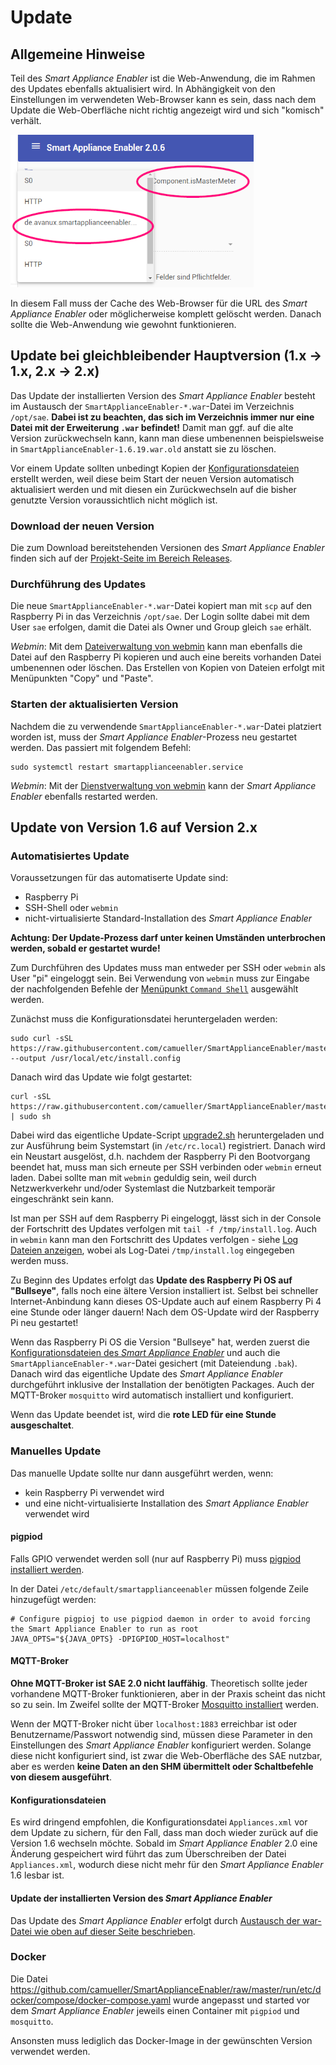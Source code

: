# Update
## Allgemeine Hinweise
Teil des *Smart Appliance Enabler* ist die Web-Anwendung, die im Rahmen des Updates ebenfalls aktualisiert wird. In Abhängigkeit von den Einstellungen im verwendeten Web-Browser kann es sein, dass nach dem Update die Web-Oberfläche nicht richtig angezeigt wird und sich "komisch" verhält. 

![Web App Corrupt](../pics/fe/WebAppCorrupt.png)

In diesem Fall muss der Cache des Web-Browser für die URL des *Smart Appliance Enabler* oder möglicherweise komplett gelöscht werden. Danach sollte die Web-Anwendung wie gewohnt funktionieren.

## Update bei gleichbleibender Hauptversion (1.x -> 1.x, 2.x -> 2.x)
Das Update der installierten Version des *Smart Appliance Enabler* besteht im Austausch der `SmartApplianceEnabler-*.war`-Datei im Verzeichnis `/opt/sae`. **Dabei ist zu beachten, das sich im Verzeichnis immer nur eine Datei mit der Erweiterung `.war` befindet!** Damit man ggf. auf die alte Version zurückwechseln kann, kann man diese umbenennen beispielsweise in `SmartApplianceEnabler-1.6.19.war.old` anstatt sie zu löschen.

Vor einem Update sollten unbedingt Kopien der [Konfigurationsdateien](ConfigurationFiles_DE.md) erstellt werden, weil diese beim Start der neuen Version automatisch aktualisiert werden und mit diesen ein Zurückwechseln auf die bisher genutzte Version voraussichtlich nicht möglich ist.  

### Download der neuen Version
Die zum Download bereitstehenden Versionen des *Smart Appliance Enabler* finden sich auf der [Projekt-Seite im Bereich Releases](https://github.com/camueller/SmartApplianceEnabler/releases).

### Durchführung des Updates
Die neue `SmartApplianceEnabler-*.war`-Datei kopiert man mit `scp` auf den Raspberry Pi in das Verzeichnis `/opt/sae`. Der Login sollte dabei mit dem User `sae` erfolgen, damit die Datei als Owner und Group gleich `sae` erhält.

*Webmin*: Mit dem [Dateiverwaltung von webmin](Webmin_DE.md) kann man ebenfalls die Datei auf den Raspberry Pi kopieren und auch eine bereits vorhanden Datei umbenennen oder löschen. Das Erstellen von Kopien von Dateien erfolgt mit Menüpunkten "Copy" und "Paste". 

### Starten der aktualisierten Version
Nachdem die zu verwendende `SmartApplianceEnabler-*.war`-Datei platziert worden ist, muss der *Smart Appliance Enabler*-Prozess neu gestartet werden. Das passiert mit folgendem Befehl:
```console
sudo systemctl restart smartapplianceenabler.service
```

*Webmin*: Mit der [Dienstverwaltung von webmin](Webmin_DE.md) kann der *Smart Appliance Enabler* ebenfalls restarted werden. 

## Update von Version 1.6 auf Version 2.x
### Automatisiertes Update
Voraussetzungen für das automatiserte Update sind:
- Raspberry Pi
- SSH-Shell oder `webmin`
- nicht-virtualisierte Standard-Installation des *Smart Appliance Enabler*

**Achtung: Der Update-Prozess darf unter keinen Umständen unterbrochen werden, sobald er gestartet wurde!** 

Zum Durchführen des Updates muss man entweder per SSH oder `webmin` als User "pi" eingeloggt sein. Bei Verwendung von `webmin` muss zur Eingabe der nachfolgenden Befehle der [Menüpunkt `Command Shell`](Webmin_DE.md) ausgewählt werden.

Zunächst muss die Konfigurationsdatei heruntergeladen werden:
```console
sudo curl -sSL https://raw.githubusercontent.com/camueller/SmartApplianceEnabler/master/install/install.config --output /usr/local/etc/install.config
```

Danach wird das Update wie folgt gestartet:
```console
curl -sSL https://raw.githubusercontent.com/camueller/SmartApplianceEnabler/master/install/upgrade.sh | sudo sh
```

Dabei wird das eigentliche Update-Script [upgrade2.sh](https://raw.githubusercontent.com/camueller/SmartApplianceEnabler/master/install/upgrade2.sh) heruntergeladen und zur Ausführung beim Systemstart (in `/etc/rc.local`) registriert. Danach wird ein Neustart ausgelöst, d.h. nachdem der Raspberry Pi den Bootvorgang beendet hat, muss man sich erneute per SSH verbinden oder `webmin` erneut laden. Dabei sollte man mit `webmin` geduldig sein, weil durch Netzwerkverkehr und/oder Systemlast die Nutzbarkeit temporär eingeschränkt sein kann.

Ist man per SSH auf dem Raspberry Pi eingeloggt, lässt sich in der Console der Fortschritt des Updates verfolgen mit `tail -f /tmp/install.log`. Auch in `webmin` kann man den Fortschritt des Updates verfolgen - siehe [Log Dateien anzeigen](Webmin_DE.md), wobei als Log-Datei `/tmp/install.log` eingegeben werden muss.  

Zu Beginn des Updates erfolgt das **Update des Raspberry Pi OS auf "Bullseye"**, falls noch eine ältere Version installiert ist. Selbst bei schneller Internet-Anbindung kann dieses OS-Update auch auf einem Raspberry Pi 4 eine Stunde oder länger dauern! Nach dem OS-Update wird der Raspberry Pi neu gestartet!

Wenn das Raspberry Pi OS die Version "Bullseye" hat, werden zuerst die [Konfigurationsdateien des *Smart Appliance Enabler*](ConfigurationFiles_DE.md) und auch die `SmartApplianceEnabler-*.war`-Datei gesichert (mit Dateiendung `.bak`). Danach wird das eigentliche Update des *Smart Appliance Enabler* durchgeführt inklusive der Installation der benötigten Packages. Auch der MQTT-Broker `mosquitto` wird automatisch installiert und konfiguriert.

Wenn das Update beendet ist, wird die **rote LED für eine Stunde ausgeschaltet**.

### Manuelles Update
Das manuelle Update sollte nur dann ausgeführt werden, wenn:
- kein Raspberry Pi verwendet wird
- und eine nicht-virtualisierte Installation des *Smart Appliance Enabler* verwendet wird

#### pigpiod
Falls GPIO verwendet werden soll (nur auf Raspberry Pi) muss [pigpiod installiert werden](ManualInstallation_DE.md#pigpiod-installieren).

In der Datei `/etc/default/smartapplianceenabler` müssen folgende Zeile hinzugefügt werden:
```
# Configure pigpioj to use pigpiod daemon in order to avoid forcing the Smart Appliance Enabler to run as root
JAVA_OPTS="${JAVA_OPTS} -DPIGPIOD_HOST=localhost"
```

#### MQTT-Broker
**Ohne MQTT-Broker ist SAE 2.0 nicht lauffähig**. Theoretisch sollte jeder vorhandene MQTT-Broker funktionieren, aber in der Praxis scheint das nicht so zu sein. Im Zweifel sollte der MQTT-Broker [Mosquitto installiert](ManualInstallation_DE.md#mqtt-broker) werden.

Wenn der MQTT-Broker nicht über `localhost:1883` erreichbar ist oder Benutzername/Passwort notwendig sind, müssen diese Parameter in den Einstellungen des *Smart Appliance Enabler* konfiguriert werden. Solange diese nicht konfiguriert sind, ist zwar die Web-Oberfläche des SAE nutzbar, aber es werden **keine Daten an den SHM übermittelt oder Schaltbefehle von diesem ausgeführt**.

#### Konfigurationsdateien
Es wird dringend empfohlen, die Konfigurationsdatei `Appliances.xml` vor dem Update zu sichern, für den Fall, dass man doch wieder zurück auf die Version 1.6 wechseln möchte. Sobald im *Smart Appliance Enabler* 2.0 eine Änderung gespeichert wird führt das zum Überschreiben der Datei `Appliances.xml`, wodurch diese nicht mehr für den *Smart Appliance Enabler* 1.6 lesbar ist.

#### Update der installierten Version des *Smart Appliance Enabler*
Das Update des *Smart Appliance Enabler* erfolgt durch [Austausch der war-Datei wie oben auf dieser Seite beschrieben](#durchf%C3%BChrung-des-updates).

### Docker
Die Datei https://github.com/camueller/SmartApplianceEnabler/raw/master/run/etc/docker/compose/docker-compose.yaml wurde angepasst und started vor dem *Smart Appliance Enabler* jeweils einen Container mit `pigpiod` und `mosquitto`.

Ansonsten muss lediglich das Docker-Image in der gewünschten Version verwendet werden.
